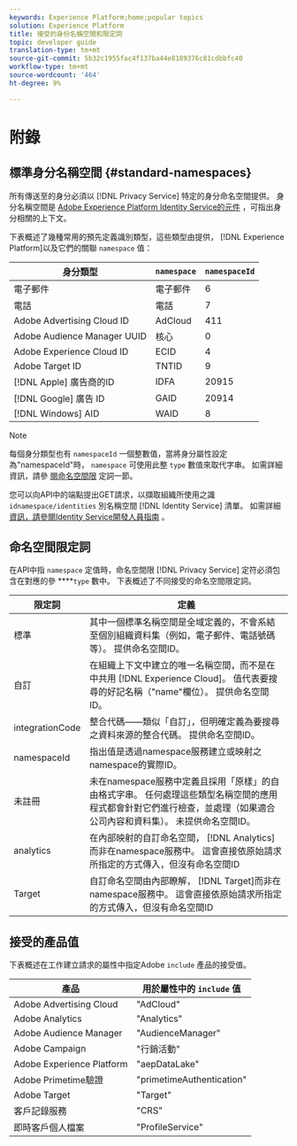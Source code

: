 ```yaml
---
keywords: Experience Platform;home;popular topics
solution: Experience Platform
title: 接受的身份名稱空間和限定詞
topic: developer guide
translation-type: tm+mt
source-git-commit: 5b32c1955fac4f137ba44e8189376c81cdbbfc40
workflow-type: tm+mt
source-wordcount: '464'
ht-degree: 9%

---
```



# 附錄

## 標準身分名稱空間 {#standard-namespaces}

所有傳送至的身分必須以 [!DNL Privacy Service] 特定的身分命名空間提供。 身分名稱空間是 [Adobe Experience Platform Identity Service的元件](../../identity-service/home.md) ，可指出身分相關的上下文。

下表概述了幾種常用的預先定義識別類型，這些類型由提供， [!DNL Experience Platform]以及它們的關聯 `namespace` 值：

| 身分類型 | `namespace` | `namespaceId` |
| --- | --- | --- |
| 電子郵件 | 電子郵件 | 6 |
| 電話 | 電話 | 7 |
| Adobe Advertising Cloud ID | AdCloud | 411 |
| Adobe Audience Manager UUID | 核心 | 0 |
| Adobe Experience Cloud ID | ECID | 4 |
| Adobe Target ID | TNTID | 9 |
| [!DNL Apple] 廣告商的ID | IDFA | 20915 |
| [!DNL Google] 廣告 ID | GAID | 20914 |
| [!DNL Windows] AID | WAID | 8 |

>[!NOTE]
>
>每個身分類型也有 `namespaceId` 一個整數值，當將身分屬性設定為&quot;namespaceId&quot;時， `namespace` 可使用此整 `type` 數值來取代字串。 如需詳細資訊，請參 [閱命名空間限](#namespace-qualifiers) 定詞一節。

您可以向API中的端點提出GET請求，以擷取組織所使用之識 `idnamespace/identities` 別名稱空間 [!DNL Identity Service] 清單。 如需詳細 [資訊，請參閱Identity Service開發人員指南](../../identity-service/api/getting-started.md) 。

## 命名空間限定詞

在API中指 `namespace` 定值時，命名空間限 [!DNL Privacy Service] 定符必須包含在對應的參 ****`type` 數中。 下表概述了不同接受的命名空間限定詞。

| 限定詞 | 定義 |
| --------- | ---------- |
| 標準 | 其中一個標準名稱空間是全域定義的，不會系結至個別組織資料集（例如，電子郵件、電話號碼等）。 提供命名空間ID。 |
| 自訂 | 在組織上下文中建立的唯一名稱空間，而不是在中共用 [!DNL Experience Cloud]。 值代表要搜尋的好記名稱（&quot;name&quot;欄位）。 提供命名空間ID。 |
| integrationCode | 整合代碼——類似「自訂」，但明確定義為要搜尋之資料來源的整合代碼。 提供命名空間ID。 |
| namespaceId | 指出值是透過namespace服務建立或映射之namespace的實際ID。 |
| 未註冊 | 未在namespace服務中定義且採用「原樣」的自由格式字串。 任何處理這些類型名稱空間的應用程式都會針對它們進行檢查，並處理（如果適合公司內容和資料集）。 未提供命名空間ID。 |
| analytics | 在內部映射的自訂命名空間， [!DNL Analytics]而非在namespace服務中。 這會直接依原始請求所指定的方式傳入，但沒有命名空間ID |
| Target | 自訂命名空間由內部瞭解， [!DNL Target]而非在namespace服務中。 這會直接依原始請求所指定的方式傳入，但沒有命名空間ID |

## 接受的產品值

下表概述在工作建立請求的屬性中指定Adobe `include` 產品的接受值。

| 產品 | 用於屬性中的 `include` 值 |
--- | ---
| Adobe Advertising Cloud | &quot;AdCloud&quot; |
| Adobe Analytics | &quot;Analytics&quot; |
| Adobe Audience Manager | &quot;AudienceManager&quot; |
| Adobe Campaign | &quot;行銷活動&quot; |
| Adobe Experience Platform | &quot;aepDataLake&quot; |
| Adobe Primetime驗證 | &quot;primetimeAuthentication&quot; |
| Adobe Target | &quot;Target&quot; |
| 客戶記錄服務 | &quot;CRS&quot; |
| 即時客戶個人檔案 | &quot;ProfileService&quot; |